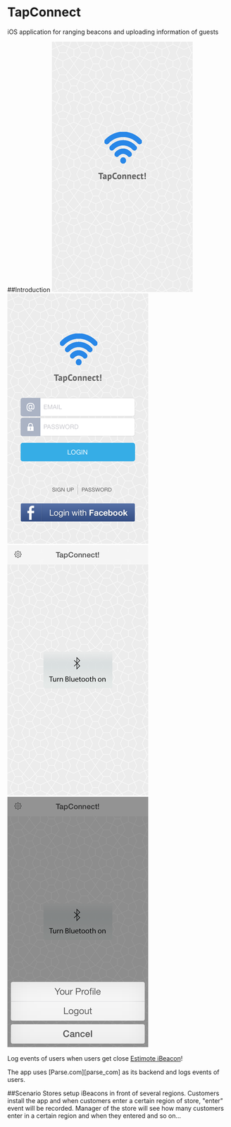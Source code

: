 TapConnect
==========

iOS application for ranging beacons and uploading information of guests

##Introduction
![Splash Screen](/ScreenShots/01_splash.png "Splash Screen")
![Login & Signup Screen](/ScreenShots/02_Login.png "Login & Singup Screen")
![Main Bluetooth Screen](/ScreenShots/03_mainbluetooth.png "Main Bluetooth Screen")
![Settings Menu Screen](/ScreenShots/04_settingsmenu.png "Settings Menu Screen")

Log events of users when users get close [Estimote iBeacon][estimote_ibeacon]!

The app uses [Parse.com][parse_com] as its backend and logs events of users. 


##Scenario
Stores setup iBeacons in front of several regions. Customers install the app and when customers enter a certain region of store, "enter" event will be recorded. Manager of the store will see how many customers enter in a certain region and when they entered and so on...



[estimote_ibeacon]: http://estimote.com
